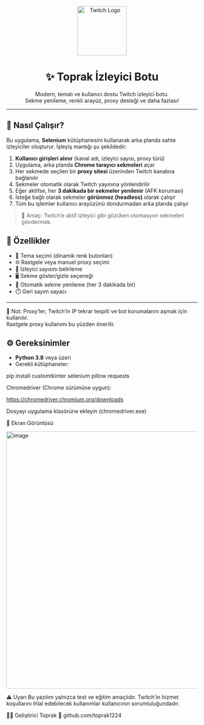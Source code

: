 <!-- 🎥 Üstte Hareketli Twitch Logosu -->
<p align="center">
  <img src="https://media3.giphy.com/media/v1.Y2lkPTc5MGI3NjExOGZod2NrenNxbTVkbzVwMzFmdHNweGl6MzVraGsxanV0OTJtc2FhdyZlcD12MV9pbnRlcm5hbF9naWZfYnlfaWQmY3Q9cw/nvnCtgFUPvXS9MELci/giphy.gif" width="130" alt="Twitch Logo">
</p>

<h1 align="center">✨ Toprak İzleyici Botu</h1>

<p align="center">
  Modern, temalı ve kullanıcı dostu Twitch izleyici botu.<br>
  Sekme yenileme, renkli arayüz, proxy desteği ve daha fazlası!
</p>

---
## 🔧 Nasıl Çalışır?

Bu uygulama, **Selenium** kütüphanesini kullanarak arka planda sahte izleyiciler oluşturur. İşleyiş mantığı şu şekildedir:

1. **Kullanıcı girişleri alınır** (kanal adı, izleyici sayısı, proxy türü)
2. Uygulama, arka planda **Chrome tarayıcı sekmeleri** açar
3. Her sekmede seçilen bir **proxy sitesi** üzerinden Twitch kanalına bağlanılır
4. Sekmeler otomatik olarak Twitch yayınına yönlendirilir
5. Eğer aktifse, her **3 dakikada bir sekmeler yenilenir** (AFK koruması)
6. İsteğe bağlı olarak sekmeler **görünmez (headless)** olarak çalışır
7. Tüm bu işlemler kullanıcı arayüzünü dondurmadan arka planda çalışır

> 🎯 Amaç: Twitch’e aktif izleyici gibi gözüken otomasyon sekmeleri göndermek.

## 🚀 Özellikler

- 🎨 Tema seçimi (dinamik renk butonları)
- 🌐 Rastgele veya manuel proxy seçimi
- 👥 İzleyici sayısını belirleme
- 🖥️ Sekme göster/gizle seçeneği
- 🔁 Otomatik sekme yenileme (her 3 dakikada bir)
- ⏱️ Geri sayım sayacı

---

🧠 Not: Proxy’ler, Twitch’in IP tekrar tespiti ve bot korumalarını aşmak için kullanılır.  
Rastgele proxy kullanımı bu yüzden önerilir.

## ⚙️ Gereksinimler

- **Python 3.8** veya üzeri
- Gerekli kütüphaneler:

pip install customtkinter selenium pillow requests

Chromedriver (Chrome sürümüne uygun):

https://chromedriver.chromium.org/downloads

Dosyayı uygulama klasörüne ekleyin (chromedriver.exe)

📸 Ekran Görüntüsü

<img width="897" height="676" alt="image" src="https://github.com/user-attachments/assets/ea8bad17-1afb-4b18-8b90-faf8636cd27f" />

⚠️ Uyarı
Bu yazılım yalnızca test ve eğitim amaçlıdır.
Twitch'in hizmet koşullarını ihlal edebilecek kullanımlar kullanıcının sorumluluğundadır.

👨‍💻 Geliştirici
Toprak
🔗 github.com/toprak1224
